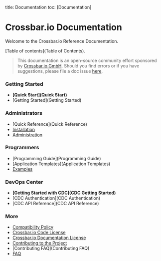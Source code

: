 title: Documentation
toc: [Documentation]

# Crossbar.io Documentation

Welcome to the Crossbar.io Reference Documentation.

[Table of contents](Table of Contents).

> This documentation is an open-source community effort sponsored by [Crossbar.io GmbH](http://crossbario.com). Should you find errors or if you have suggestions, please file a doc issue [here](https://github.com/crossbario/crossbar/issues/new).

### Getting Started

* **[Quick Start](Quick Start)**
* [Getting Started](Getting Started)

### Administrators

* [Quick Reference](Quick Reference)
* [Installation](Installation)
* [Administration](Administration)

### Programmers

* [Programming Guide](Programming Guide)
* [Application Templates](Application Templates)
* [Examples](Examples)

### DevOps Center

* **[Getting Started with CDC](CDC Getting Started)**
* [CDC Authentication](CDC Authentication)
* [CDC API Reference](CDC API Reference)

### More

* [Compatibility Policy](Compatibility-Policy)
* [Crossbar.io Code License](Crossbar-License)
* [Crossbar.io Documentation License](Documentation-License)
* [Contributing to the Project](https://github.com/crossbario/crossbar/blob/master/CONTRIBUTING.md)
* [Contributing FAQ](Contributing FAQ)
* [FAQ](FAQ)
